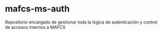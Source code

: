 # mafcs-ms-auth
Repositorio encargado de gestionar toda la lógica de autenticación y control de accesos internos a MAFCS
